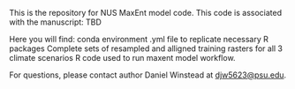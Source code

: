 This is the repository for NUS MaxEnt model code.
This code is associated with the manuscript: TBD

Here you will find:
conda environment .yml file to replicate necessary R packages
Complete sets of resampled and alligned training rasters for all 3 climate scenarios
R code used to run maxent model workflow.

For questions, please contact author Daniel Winstead at djw5623@psu.edu.
